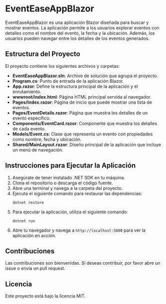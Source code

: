 # EventEaseAppBlazor

EventEaseAppBlazor es una aplicación Blazor diseñada para buscar y mostrar eventos. La aplicación permite a los usuarios explorar eventos con detalles como el nombre del evento, la fecha y la ubicación. Además, los usuarios pueden navegar entre los detalles de los eventos generados.

## Estructura del Proyecto

El proyecto contiene los siguientes archivos y carpetas:

- **EventEaseAppBlazor.sln**: Archivo de solución que agrupa el proyecto.
- **Program.cs**: Punto de entrada de la aplicación Blazor.
- **App.razor**: Define la estructura principal de la aplicación y el enrutamiento.
- **wwwroot/index.html**: Página HTML principal servida al navegador.
- **Pages/Index.razor**: Página de inicio que puede mostrar una lista de eventos.
- **Pages/EventDetails.razor**: Página que muestra los detalles de un evento específico.
- **Components/EventCard.razor**: Componente que muestra los detalles de cada evento.
- **Models/Event.cs**: Clase que representa un evento con propiedades como nombre, fecha y ubicación.
- **Shared/MainLayout.razor**: Diseño principal de la aplicación que incluye un menú de navegación.

## Instrucciones para Ejecutar la Aplicación

1. Asegúrate de tener instalado .NET SDK en tu máquina.
2. Clona el repositorio o descarga el código fuente.
3. Abre una terminal y navega a la carpeta del proyecto.
4. Ejecuta el siguiente comando para restaurar las dependencias:
   ```
   dotnet restore
   ```
5. Para ejecutar la aplicación, utiliza el siguiente comando:
   ```
   dotnet run
   ```
6. Abre tu navegador y navega a `http://localhost:5000` para ver la aplicación en acción.

## Contribuciones

Las contribuciones son bienvenidas. Si deseas contribuir, por favor abre un issue o envía un pull request.

## Licencia

Este proyecto está bajo la licencia MIT.
